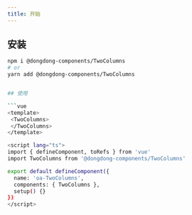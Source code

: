 ```yaml
---
title: 开始
---
```

## 安装

```bash
npm i @dongdong-components/TwoColumns
# or
yarn add @dongdong-components/TwoColumns


## 使用

```vue
<template>
 <TwoColumns>
 </TwoColumns>
</template>

<script lang="ts">
import { defineComponent, toRefs } from 'vue'
import TwoColumns from '@dongdong-components/TwoColumns'

export default defineComponent({
  name: 'oa-TwoColumns',
  components: { TwoColumns },
  setup() {}
})
</script>
```
